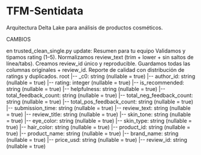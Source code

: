 # TFM-Sentidata

Arquitectura Delta Lake para análisis de productos cosméticos.

CAMBIOS

en trusted_clean_single.py update:
    Resumen para tu equipo
    Validamos y tipamos rating (1–5).
    Normalizamos review_text (trim + lower + sin saltos de línea/tabs).
    Creamos review_id único y reproducible.
    Guardamos todas las columnas originales + review_id.
    Reporte de calidad con distribución de ratings y duplicados.
    root
    |-- _c0: string (nullable = true)
    |-- author_id: string (nullable = true)
    |-- rating: integer (nullable = true)
    |-- is_recommended: string (nullable = true)
    |-- helpfulness: string (nullable = true)
    |-- total_feedback_count: string (nullable = true)
    |-- total_neg_feedback_count: string (nullable = true)
    |-- total_pos_feedback_count: string (nullable = true)
    |-- submission_time: string (nullable = true)
    |-- review_text: string (nullable = true)
    |-- review_title: string (nullable = true)
    |-- skin_tone: string (nullable = true)
    |-- eye_color: string (nullable = true)
    |-- skin_type: string (nullable = true)
    |-- hair_color: string (nullable = true)
    |-- product_id: string (nullable = true)
    |-- product_name: string (nullable = true)
    |-- brand_name: string (nullable = true)
    |-- price_usd: string (nullable = true)
    |-- review_id: string (nullable = true)
